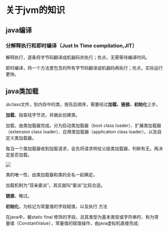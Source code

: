 # **关于jvm的知识**

## java编译

### 分解释执行和即时编译（Just In Time compilation,JIT）

解释执行，逐条将字节码翻译成机器码并执行；优点，无需等待编译时间。

即时编译，将一个方法里包含的所有字节码翻译成机器码再执行；优点，实际运行更快。

## java类加载

从class文件，到内存中的类，按先后顺序，需要经过**加载、链接、初始化**三步。

**加载**，指查找字节流，并据此创建类。

加载，由类加载器完成。分为启动类加载器（boot class loader）、扩展类加载器（extension class loader）、应用类加载器（application class loader）。以及自定义类加载器。

每当一个类加载器收到加载请求，会先将请求转给父级类加载器，判断有无，再决定是否加载。

![](C:\Users\Administrator\Desktop\jvm.jpg)

类的唯一性，由类加载器和类的全名一起确定。

加载机制为“双亲委派”。其实就叫“委派”比较合适。

**链接**，略过。

**初始化**，为标记为常量值的字段赋值，以及执行 <clint>  方法

在java中，被static final 修饰的字段，且其类型为基本类型或字符串时，称为常量值（ConstantValue），常量值的赋值操作，由java虚拟机直接完成;